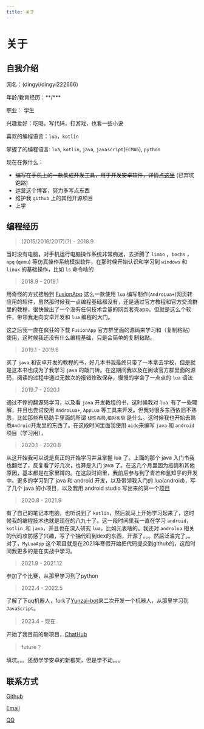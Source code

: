 ```yaml
---
title: 关于
---
```


# 关于

## 自我介绍

网名：(dingyi/dingyi222666)

年龄/教育经历：\*\*/\*\*\*

职业： 学生

兴趣爱好：吃喝，写代码，打游戏，也看一些小说

喜欢的编程语言：`lua`，`kotlin`

掌握了的编程语言: `lua`, `kotlin`, `java`, `javascript`(`ECMA6`), `python`

现在在做什么：
- ~~编写在手机上的一款集成开发工具，用于开发安卓软件，详情点[这里](https://github.com/dingyi222666/MyLuaApp)~~ (已弃坑跑路)
- 运营这个博客，努力多写点东西
- 维护我 `github` 上的其他开源项目
- 上学

## 编程经历

> (2015/2016/2017)(?) - 2018.9

当时没有电脑，对手机运行电脑操作系统非常痴迷，去折腾了 `limbo` ，`bochs` ， `apq` (`qemu`) 等仿真操作系统模拟软件，在那时候开始认识和学习到 `windows` 和 `linux` 的基础操作，比如 `ls` 命令啥的


> 2018.9 - 2019.1

用奇怪的方式接触到 [FusionApp](https://www.coolapk.com/apk/cn.coldsong.fusionapp) 这么一款使用 `lua` 编写制作(`AndroLua+`)网页转应用的软件，虽然那时候我一点编程基础都没有，还是通过官方教程和官方交流群里的教程，很快做出了一个没有任何技术含量的网页套壳app。但就是这么个软件，带领我走向安卓开发和 `lua` 编程的大门。

这之后我一直在疯狂的下载 `FusionApp` 官方群里面的源码来学习和（复制粘贴）使用，这时候我还没有什么编程基础，只是会简单的复制粘贴。

> 2019.1 - 2019.6

买了 `java` 和安卓开发的教程的书，好几本书我最终只带了一本拿去学校，但是就是这本书也成为了我学习 `java` 的敲门砖。在这期间我以及在阅读官方群里面的源码，阅读的过程中通过无数次的报错修改保存，慢慢的学会了一点点的 `lua` 语法

> 2019.7 - 2020.1

通过不停的翻源码学习，以及看 `java` 开发教程的书，这时候我对 `lua `有了一些理解，并且也尝试使用 `AndroLua+`, `AppLua` 等工具来开发。但我对很多东西依旧不熟悉，比如那些布局助手里面的所谓 `线性布局`,`相对布局` 是什么。这时候我也开始去熟悉`Android`开发里的东西了。在这段时间里面我使用 `aide`来编写 `java` 和 `android` 项目（学习用），

> 2020.1 - 2020.8

从这开始我可以说是真正的开始学习并且掌握 lua 了。上面的那个 java 入门书我也翻烂了，反复看了好几次，也算是入门 java 了。在这几个月里因为疫情和其他原因，基本都是在家里蹲的。在这段时间里，我前后参与到了青芒和氢知乎的开发中。更多的学习到了 java 和 android 开发，以及带领我入门的 lua(android)，写了几个 java 的小项目，以及我用 android studio 写出来的第一个[项目](https://gitee.com/dingyi222666/light-notice)

> 2020.8 - 2021.9

有了自己的笔记本电脑，也听说到了 `kotlin`，然后就马上开始学习起来了，这时候我的编程技术也就是现在的八九十了。这一段时间里我一直在学习 `android`， `kotlin `和 `java`，并且也在深入研究 `lua`，比如元表啥的。我还对 `androlua` 相关的代码攻防感了兴趣，写了个抽代码到dex的东西，开源了。。。然后泛滥完了。。对了，`MyLuaApp` 这个项目就是在2021年寒假开始把代码提交到github的，这段时间我更多的是在实战中学习。

> 2021.9 - 2021.12

参加了个比赛，从那里学习到了python

> 2022.4 - 2022.5

了解了下qq机器人，fork了[Yunzai-bot](https://github.com/Le-niao/Yunzai-Bot)来二次开发一个机器人，从那里学习到 `JavaScript`。 

> 2023.4 - 现在

开始了我目前的新项目，[ChatHub](https://github.com/ChatHubLab/chathub)

> future？

填坑。。。还想学学安卓的新框架，但是学不动。。。

## 联系方式

[Github](https://github.com/dingyi222666)

[Email](mailto:dingyi222666@foxmail.com)

[QQ](http://wpa.qq.com/msgrd?v=3&uin=2187778735&site=qq&menu=yes)